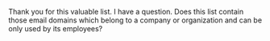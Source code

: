 Thank you for this valuable list. I have a question. Does this list contain those email domains which belong to a company or organization and can be only used by its employees?